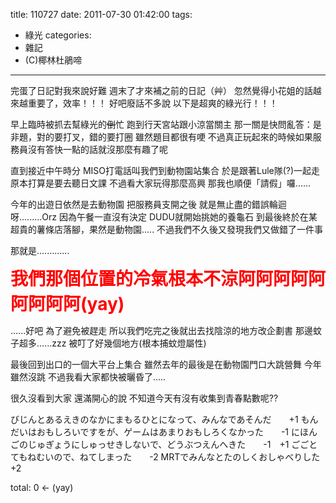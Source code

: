 title: 110727
date: 2011-07-30 01:42:00
tags:
- 綠光
categories:
- 雜記
- (C)椰林杜鵑啼
---

完蛋了日記對我來說好難
週末了才來補之前的日記（艸）
忽然覺得小花姐的話越來越重要了，效率！！！
好吧廢話不多說
以下是超爽的綠光行！！！

<!-- more -->

早上臨時被抓去幫綠光的<span style="text-decoration:line-through;">倒</span>忙
跑到行天宮站跟小涼當關主
那一關是快問亂答：是非題，對的要打叉，錯的要打圈
雖然題目都很有哽
不過真正玩起來的時候如果服務員沒有答快一點的話就沒那麼有趣了呢

直到接近中午時分
MISO打電話叫我們到動物園站集合
於是跟著Lule隊(?)一起走
原本打算是要去聽日文課
不過看大家玩得那麼高興
那我也順便「請假」囉......

今年的出遊日依然是去動物園
把服務員支開之後
就是無止盡的錯誤輪迴呀.........Orz
因為午餐一直沒有決定
DUDU就開始挑她的養龜石
到最後終於在某超貴的薯條店落腳，果然是動物園.....
不過我們不久後又發現我們又做錯了一件事

那就是.............

<span style="font-size: 200%; color: red;"><strong>我們那個位置的冷氣根本不涼阿阿阿阿阿阿阿阿阿(yay)</strong></span>

......好吧
為了避免被趕走
所以我們吃完之後就出去找陰涼的地方改企劃書
那邊蚊子超多......zzz
被叮了好幾個地方(根本捕蚊燈屬性)

最後回到出口的一個大平台上集合
雖然去年的最後是在動物園門口大跳營舞
今年雖然沒跳
不過我看大家都快被曬昏了.....

很久沒看到大家
還滿開心的說
不知道今天有沒有收集到青春點數呢??

びじんとあるえきのなかにまもるひとになって、みんなであそんだ　　+1
もんだいはおもしろいですをが、ゲームはあまりおもしろくなかった　　-1
にほんごのじゅぎょうにしゅっせきしないで、どうぶつえんへきた　　-1　+1
ごごとてもねむいので、ねてしまった　　-2
MRTでみんなとたのしくおしゃべりした　　+2

total: 0 <- (yay)